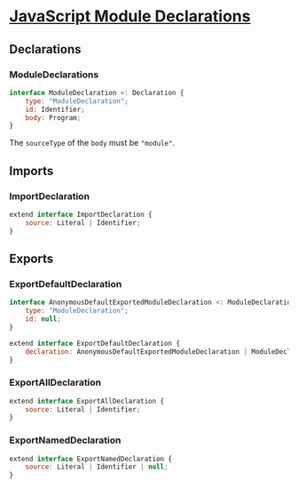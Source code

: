 # [JavaScript Module Declarations][proposal-module-declarations]

## Declarations

### ModuleDeclarations

```js
interface ModuleDeclaration <: Declaration {
    type: "ModuleDeclaration";
    id: Identifier;
    body: Program;
}
```

The `sourceType` of the `body` must be `"module"`.

## Imports

### ImportDeclaration

```js
extend interface ImportDeclaration {
    source: Literal | Identifier;
}
```

## Exports

### ExportDefaultDeclaration

```js
interface AnonymousDefaultExportedModuleDeclaration <: ModuleDeclaration {
    type: "ModuleDeclaration";
    id: null;
}

extend interface ExportDefaultDeclaration {
    declaration: AnonymousDefaultExportedModuleDeclaration | ModuleDeclaration | AnonymousDefaultExportedFunctionDeclaration | FunctionDeclaration | AnonymousDefaultExportedClassDeclaration | ClassDeclaration | Expression;
}
```

### ExportAllDeclaration

```js
extend interface ExportAllDeclaration {
    source: Literal | Identifier;
}
```

### ExportNamedDeclaration

```js
extend interface ExportNamedDeclaration {
    source: Literal | Identifier | null;
}
```

[proposal-module-declarations]: https://github.com/tc39/proposal-module-declarations
